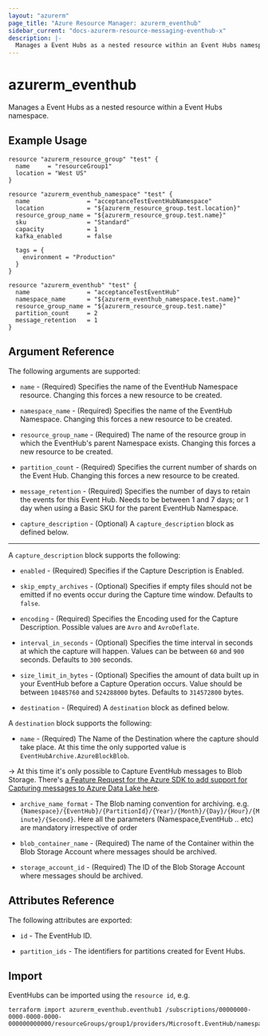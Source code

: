 ```yaml
---
layout: "azurerm"
page_title: "Azure Resource Manager: azurerm_eventhub"
sidebar_current: "docs-azurerm-resource-messaging-eventhub-x"
description: |-
  Manages a Event Hubs as a nested resource within an Event Hubs namespace.
---
```


# azurerm_eventhub

Manages a Event Hubs as a nested resource within a Event Hubs namespace.

## Example Usage

```hcl
resource "azurerm_resource_group" "test" {
  name     = "resourceGroup1"
  location = "West US"
}

resource "azurerm_eventhub_namespace" "test" {
  name                = "acceptanceTestEventHubNamespace"
  location            = "${azurerm_resource_group.test.location}"
  resource_group_name = "${azurerm_resource_group.test.name}"
  sku                 = "Standard"
  capacity            = 1
  kafka_enabled       = false

  tags = {
    environment = "Production"
  }
}

resource "azurerm_eventhub" "test" {
  name                = "acceptanceTestEventHub"
  namespace_name      = "${azurerm_eventhub_namespace.test.name}"
  resource_group_name = "${azurerm_resource_group.test.name}"
  partition_count     = 2
  message_retention   = 1
}
```

## Argument Reference

The following arguments are supported:

* `name` - (Required) Specifies the name of the EventHub Namespace resource. Changing this forces a new resource to be created.

* `namespace_name` - (Required) Specifies the name of the EventHub Namespace. Changing this forces a new resource to be created.

* `resource_group_name` - (Required) The name of the resource group in which the EventHub's parent Namespace exists. Changing this forces a new resource to be created.

* `partition_count` - (Required) Specifies the current number of shards on the Event Hub. Changing this forces a new resource to be created.

* `message_retention` - (Required) Specifies the number of days to retain the events for this Event Hub. Needs to be between 1 and 7 days; or 1 day when using a Basic SKU for the parent EventHub Namespace.

* `capture_description` - (Optional) A `capture_description` block as defined below.

---

A `capture_description` block supports the following:

* `enabled` - (Required) Specifies if the Capture Description is Enabled.

* `skip_empty_archives` - (Optional) Specifies if empty files should not be emitted if no events occur during the Capture time window.  Defaults to `false`.

* `encoding` - (Required) Specifies the Encoding used for the Capture Description. Possible values are `Avro` and `AvroDeflate`.

* `interval_in_seconds` - (Optional) Specifies the time interval in seconds at which the capture will happen. Values can be between `60` and `900` seconds. Defaults to `300` seconds.

* `size_limit_in_bytes` - (Optional) Specifies the amount of data built up in your EventHub before a Capture Operation occurs. Value should be between `10485760` and `524288000`  bytes. Defaults to `314572800` bytes.

* `destination` - (Required) A `destination` block as defined below.

A `destination` block supports the following:

* `name` - (Required) The Name of the Destination where the capture should take place. At this time the only supported value is `EventHubArchive.AzureBlockBlob`.

-> At this time it's only possible to Capture EventHub messages to Blob Storage. There's [a Feature Request for the Azure SDK to add support for Capturing messages to Azure Data Lake here](https://github.com/Azure/azure-rest-api-specs/issues/2255).

* `archive_name_format` - The Blob naming convention for archiving. e.g. `{Namespace}/{EventHub}/{PartitionId}/{Year}/{Month}/{Day}/{Hour}/{Minute}/{Second}`. Here all the parameters (Namespace,EventHub .. etc) are mandatory irrespective of order

* `blob_container_name` - (Required) The name of the Container within the Blob Storage Account where messages should be archived.

* `storage_account_id` - (Required) The ID of the Blob Storage Account where messages should be archived.

## Attributes Reference

The following attributes are exported:

* `id` - The EventHub ID.

* `partition_ids` - The identifiers for partitions created for Event Hubs.

## Import

EventHubs can be imported using the `resource id`, e.g.

```shell
terraform import azurerm_eventhub.eventhub1 /subscriptions/00000000-0000-0000-0000-000000000000/resourceGroups/group1/providers/Microsoft.EventHub/namespaces/namespace1/eventhubs/eventhub1
```
